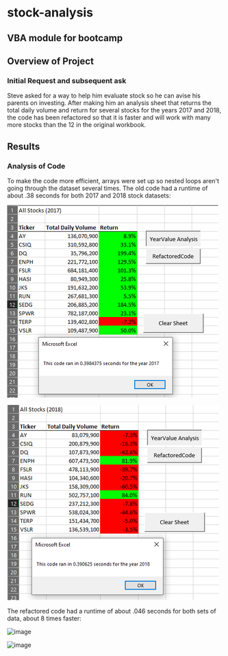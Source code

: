 # stock-analysis
VBA module for bootcamp
---
## Overview of Project

### Initial Request and subsequent ask
Steve asked for a way to help him evaluate stock so he can avise his parents on investing. After making him an analysis sheet that returns the total daily volume and return for several stocks for the years 2017 and 2018, the code has been refactored so that it is faster and will work with many more stocks than the 12 in the original workbook.
## Results
### Analysis of Code
To make the code more efficient, arrays were set up so nested loops aren't going through the dataset several times. The old code had a runtime of about .38 seconds for both 2017 and 2018 stock datasets:

![image](https://github.com/Bryan-Corn/stock-analysis/blob/main/Resources/VBA_Challenge_2017_Old_Code.png)

![image](https://github.com/Bryan-Corn/stock-analysis/blob/main/Resources/VBA_Challenge_2018_Old_Code.png)

The refactored code had a runtime of about .046 seconds for both sets of data, about 8 times faster:

![image](*)

![image](*)
